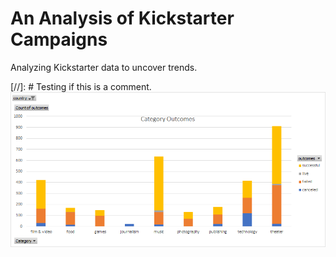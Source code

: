 # An Analysis of Kickstarter Campaigns
Analyzing Kickstarter data to uncover trends.

[//]: # Testing if this is a comment.
![This is an image](./category_outcomes.png)
